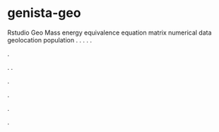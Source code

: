 # genista-geo
Rstudio Geo Mass energy equivalence equation matrix numerical data geolocation population
.
.
.
.
.




.






















.
.


























.











.








.





.





